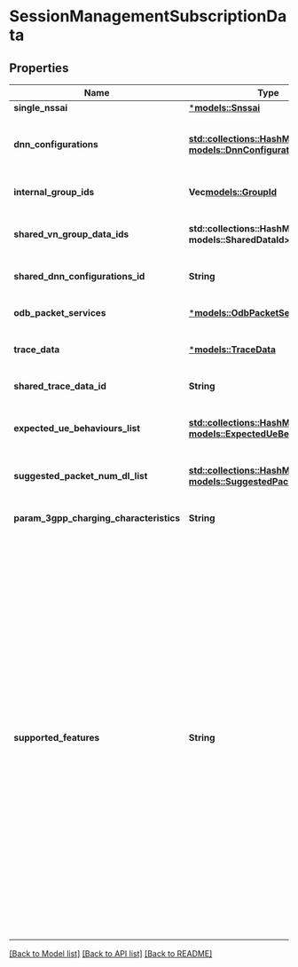 # SessionManagementSubscriptionData

## Properties
Name | Type | Description | Notes
------------ | ------------- | ------------- | -------------
**single_nssai** | [***models::Snssai**](Snssai.md) |  | 
**dnn_configurations** | [**std::collections::HashMap<String, models::DnnConfiguration>**](DnnConfiguration.md) | A map (list of key-value pairs where Dnn, or optionally the Wildcard DNN, serves as key) of DnnConfigurations | [optional] [default to None]
**internal_group_ids** | **Vec<models::GroupId>** |  | [optional] [default to None]
**shared_vn_group_data_ids** | **std::collections::HashMap<String, models::SharedDataId>** | A map(list of key-value pairs) where GroupId serves as key of SharedDataId | [optional] [default to None]
**shared_dnn_configurations_id** | **String** |  | [optional] [default to None]
**odb_packet_services** | [***models::OdbPacketServices**](OdbPacketServices.md) |  | [optional] [default to None]
**trace_data** | [***models::TraceData**](TraceData.md) |  | [optional] [default to None]
**shared_trace_data_id** | **String** |  | [optional] [default to None]
**expected_ue_behaviours_list** | [**std::collections::HashMap<String, models::ExpectedUeBehaviourData>**](ExpectedUeBehaviourData.md) | A map(list of key-value pairs) where Dnn serves as key of ExpectedUeBehaviourData | [optional] [default to None]
**suggested_packet_num_dl_list** | [**std::collections::HashMap<String, models::SuggestedPacketNumDl>**](SuggestedPacketNumDl.md) | A map(list of key-value pairs) where Dnn serves as key of SuggestedPacketNumDl | [optional] [default to None]
**param_3gpp_charging_characteristics** | **String** |  | [optional] [default to None]
**supported_features** | **String** | A string used to indicate the features supported by an API that is used as defined in clause  6.6 in 3GPP TS 29.500. The string shall contain a bitmask indicating supported features in  hexadecimal representation Each character in the string shall take a value of \"0\" to \"9\",  \"a\" to \"f\" or \"A\" to \"F\" and shall represent the support of 4 features as described in  table 5.2.2-3. The most significant character representing the highest-numbered features shall  appear first in the string, and the character representing features 1 to 4 shall appear last  in the string. The list of features and their numbering (starting with 1) are defined  separately for each API. If the string contains a lower number of characters than there are  defined features for an API, all features that would be represented by characters that are not  present in the string are not supported.  | [optional] [default to None]

[[Back to Model list]](../README.md#documentation-for-models) [[Back to API list]](../README.md#documentation-for-api-endpoints) [[Back to README]](../README.md)


